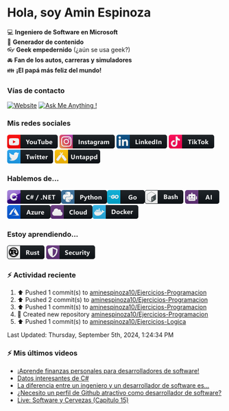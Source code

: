 # Hola, soy Amin Espinoza

:computer: **Ingeniero de Software en Microsoft**  
:pencil: **Generador de contenido**  
:eyeglasses: **Geek empedernido** (¿aún se usa geek?)  
:oncoming_automobile: **Fan de los autos, carreras y simuladores**  
:family: **¡El papá más feliz del mundo!**

### Vías de contacto

[![Website](https://img.shields.io/badge/aminespinoza.com-up-green?style=for-the-badge)][website]
[![Ask Me Anything !](https://img.shields.io/badge/Ask%20me-anything-1abc9c.svg?style=for-the-badge)](https://calendly.com/aminespinoza/consultoria)

### Mis redes sociales
[<img src="./assets/social/youtube.png"/>][youtube]
[<img src="./assets/social/instagram.png"/>][instagram]
[<img src="./assets/social/linkedin.png"/>][linkedin]
[<img src="./assets/social/tiktok.png"/>][linkedin]
[<img src="./assets/social/twitter.png"/>][twitter]
[<img src="./assets/social/untappd.png"/>][untappd]

### Hablemos de...
<img src="./assets/tech/csharp_dotnet.png"/><img src="./assets/tech/python.png"/><img src="./assets/tech/go.png"/><img src="./assets/tech/bash.png"/>
<img src="./assets/tech/ai.png"/><img src="./assets/tech/azure.png"/><img src="./assets/tech/cloud.png"/><img src="./assets/tech/docker.png"/>

### Estoy aprendiendo...
<img src="./assets/tech/rust.png"/> <img src="./assets/tech/security.png"/>


### :zap: Actividad reciente
<!--RECENT_ACTIVITY:start-->
1. ⬆️ Pushed 1 commit(s) to [aminespinoza10/Ejercicios-Programacion](https://github.com/aminespinoza10/Ejercicios-Programacion)<br>
2. ⬆️ Pushed 2 commit(s) to [aminespinoza10/Ejercicios-Programacion](https://github.com/aminespinoza10/Ejercicios-Programacion)<br>
3. ⬆️ Pushed 1 commit(s) to [aminespinoza10/Ejercicios-Programacion](https://github.com/aminespinoza10/Ejercicios-Programacion)<br>
4. 📔 Created new repository [aminespinoza10/Ejercicios-Programacion](https://github.com/aminespinoza10/Ejercicios-Programacion)<br>
5. ⬆️ Pushed 1 commit(s) to [aminespinoza10/Ejercicios-Logica](https://github.com/aminespinoza10/Ejercicios-Logica)<br>
<!--RECENT_ACTIVITY:end-->
<!--RECENT_ACTIVITY:last_update-->
Last Updated: Thursday, September 5th, 2024, 1:24:34 PM
<!--RECENT_ACTIVITY:last_update_end-->

### :zap: Mis últimos videos
<!-- YOUTUBE:START -->
- [¡Aprende finanzas personales para desarrolladores de software!](https://www.youtube.com/watch?v=kcJyswHAn4M)
- [Datos interesantes de C#](https://www.youtube.com/watch?v=8I237P_yanI)
- [La diferencia entre un ingeniero y un desarrollador de software es...](https://www.youtube.com/watch?v=hiumLYNJ3-8)
- [¿Necesito un perfil de Github atractivo como desarrollador de software?](https://www.youtube.com/watch?v=7iDQJF7Juzg)
- [Live: Software y Cervezas &lpar;Capítulo 15&rpar;](https://www.youtube.com/watch?v=ZShY-8eAhKg)
<!-- YOUTUBE:END -->


[website]: https://aminespinoza.com/
[twitter]: https://twitter.com/aminespinoza
[youtube]: https://www.youtube.com/c/AminEspinoza
[linkedin]: https://www.linkedin.com/in/amin-espinoza-71b24661/
[instagram]: https://www.instagram.com/aminespinoza10/
[untappd]: https://untappd.com/user/aminespinoza
